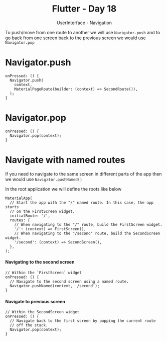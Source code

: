 <div align="center">
  <h1>Flutter - Day 18</h1>
  <p>UserInterface - Navigation</p>
</div>

To push/move from one route to another we will use `Navigator.push` and to go back from one screen back to the previous screen we would use `Navigator.pop`

# Navigator.push

```
onPressed: () {
  Navigator.push(
    context,
    MaterialPageRoute(builder: (context) => SecondRoute()),
  );
}
```

# Navigator.pop

```
onPressed: () {
  Navigator.pop(context);
}
```

# Navigate with named routes

If you need to navigate to the same screen in different parts of the app then we would use `Navigator.pushNamed()`

In the root application we will define the roots like below

```
MaterialApp(
  // Start the app with the "/" named route. In this case, the app starts
  // on the FirstScreen widget.
  initialRoute: '/',
  routes: {
    // When navigating to the "/" route, build the FirstScreen widget.
    '/': (context) => FirstScreen(),
    // When navigating to the "/second" route, build the SecondScreen widget.
    '/second': (context) => SecondScreen(),
  },
);
```

#### Navigating to the second screen

```
// Within the `FirstScreen` widget
onPressed: () {
  // Navigate to the second screen using a named route.
  Navigator.pushNamed(context, '/second');
}
```

#### Navigate to previous screen

```
// Within the SecondScreen widget
onPressed: () {
  // Navigate back to the first screen by popping the current route
  // off the stack.
  Navigator.pop(context);
}
```